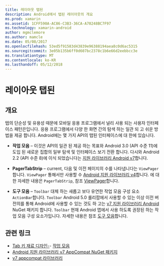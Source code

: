 ```yaml
---
title: 레이아웃 탭된
description: Android에서 탭된 레이아웃의 개요
ms.prod: xamarin
ms.assetid: 1CFF590A-AC86-C3B3-36CA-A70248BC7F97
ms.technology: xamarin-android
author: mgmclemore
ms.author: mamcle
ms.date: 05/08/2017
ms.openlocfilehash: 53ed5f91583d43839e96388194aea8c0d6ac5315
ms.sourcegitcommit: 3e05b135b6ff0d607bc2378c1b6e66d2eebbcc3e
ms.translationtype: MT
ms.contentlocale: ko-KR
ms.lasthandoff: 05/12/2018
---
```

# <a name="tabbed-layouts"></a>레이아웃 탭된


## <a name="overview"></a>개요

탭의 단순성 및 유용성 때문에 모바일 응용 프로그램에서 널리 사용 되는 사용자 인터페이스 패턴은입니다. 응용 프로그램에서 다양 한 화면 간의 탐색 하는 일관 되 고 쉬운 방법을 제공 합니다. Android에는 몇 가지 API의 탭된 인터페이스에 대 한에 있습니다. 

-   **작업 모음** &ndash; 이것은 API의 일관 된 제공 하는 목표와 Android 3.0 (API 수준 11)에 도입 된 새로운 집합의 일부 탐색 및 인터페이스 보기 전환 합니다. 다시와 Android 2.2 (API 수준 8)에 이식 되었습니다는 [지원 라이브러리 Android v7](https://www.nuget.org/packages/Xamarin.Android.Support.v7.AppCompat/)합니다. 

-   **PagerTabStrip** &ndash; current, 다음 및 이전 페이지의 수를 나타냅니다는 `ViewPager`합니다. `ViewPager` 통해서만 사용할 수 [Android 지원 라이브러리 v4](https://www.nuget.org/packages/Xamarin.Android.Support.v4/)합니다.
     에 대 한 자세한 내용은 `PagerTabStrip`, 참조 [ViewPager](~/android/user-interface/controls/view-pager/index.md)합니다.

-   **도구 모음** &ndash; `Toolbar` 대체 하는 새롭고 보다 유연한 작업 모음 구성 요소 `ActionBar`합니다. `Toolbar` Android 5.0 롤리팝에서 사용할 수 있는 이상 이전 버전의를 통해 Android에 사용할 수 있는 것도 하 고는 [v7 지원 라이브러리 Android](https://www.nuget.org/packages/Xamarin.Android.Support.v7.AppCompat/) NuGet 패키지 합니다. 
    `Toolbar` 현재 Android 앱에서 사용 하도록 권장된 하는 작업 모음 구성 요소가입니다.
    자세한 내용은 참조 [도구 모음](~/android/user-interface/controls/tool-bar/index.md)합니다. 



## <a name="related-links"></a>관련 링크

- [Tab 키 재료 디자인-](https://material.io/guidelines/components/tabs.html)- [작업 모음](http://developer.android.com/guide/topics/ui/actionbar.html)
- [Android 지원 라이브러리 v7 AppCompat NuGet 패키지](https://www.nuget.org/packages/Xamarin.Android.Support.v7.AppCompat/)
- [v7 appcompat 라이브러리](http://developer.android.com/tools/support-library/features.html#v7-appcompat)
